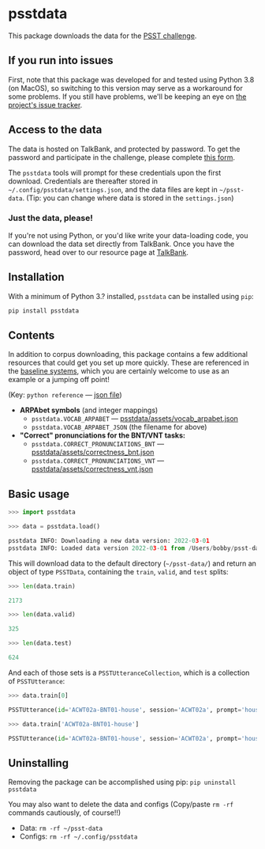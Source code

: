 # psstdata

This package downloads the data for the [PSST challenge](https://psst.study).

## If you run into issues

First, note that this package was developed for and tested using Python 3.8 (on MacOS), so switching to this version may serve as a workaround for some problems. If you still have problems, we'll be keeping an eye on [the project's issue tracker](https://github.com/PSST-Challenge/psstdata/issues).

## Access to the data

The data is hosted on TalkBank, and protected by password. To get the password and participate in the challenge, please complete [this form](https://docs.google.com/forms/d/e/1FAIpQLScwAC3j7NQ2giyFSjrNen6NhmSbnHqdxS915ftZDBRi2SHQtQ/viewform).

The `psstdata` tools will prompt for these credentials upon the first download. Credentials are thereafter stored in `~/.config/psstdata/settings.json`, and the data files are kept in `~/psst-data`. (Tip: you can change where data is stored in the `settings.json`)

### Just the data, please!

If you're not using Python, or you'd like write your data-loading code, you can download the data set directly 
from TalkBank. Once you have the password, head over to our resource page at [TalkBank](https://media.talkbank.org/aphasia/RaPID/). 

## Installation
With a minimum of Python 3.? installed, `psstdata` can be installed using `pip`:
```bash
pip install psstdata
```

## Contents

In addition to corpus downloading, this package contains a few additional resources that could get you set up more quickly. These are referenced in the [baseline systems](https://github.com/PSST-Challenge/psstbaseline), which you are certainly welcome to use as an example or a jumping off point!

(Key: `python reference` — [json file]())

- **ARPAbet symbols** (and integer mappings)
  - `psstdata.VOCAB_ARPABET` — [psstdata/assets/vocab_arpabet.json](psstdata/assets/vocab_arpabet.json)  
  - `psstdata.VOCAB_ARPABET_JSON` (the filename for above)
- **"Correct" pronunciations for the BNT/VNT tasks:**
  - `psstdata.CORRECT_PRONUNCIATIONS_BNT` — [psstdata/assets/correctness_bnt.json](psstdata/assets/correctness_bnt.json) 
  - `psstdata.CORRECT_PRONUNCIATIONS_VNT` — [psstdata/assets/correctness_vnt.json](psstdata/assets/correctness_vnt.json)

## Basic usage

```python
>>> import psstdata

>>> data = psstdata.load()

psstdata INFO: Downloading a new data version: 2022-03-01
psstdata INFO: Loaded data version 2022-03-01 from /Users/bobby/psst-data

```

This will download data to the default directory (`~/psst-data/`) and return an object of type `PSSTData`, containing the `train`, `valid`, and `test` splits:

```python
>>> len(data.train)

2173

>>> len(data.valid)

325

>>> len(data.test)

624
```

And each of those sets is a `PSSTUtteranceCollection`, which is a collection of `PSSTUtterance`:

```python
>>> data.train[0]

PSSTUtterance(id='ACWT02a-BNT01-house', session='ACWT02a', prompt='house', transcript='HH AW S', code='C', aq_index=74.6,  correctness=True, filename='train/audio/bnt/ACWT02a/ACWT02a-BNT01-house.wav', duration_frames=12752)

>>> data.train['ACWT02a-BNT01-house']

PSSTUtterance(id='ACWT02a-BNT01-house', session='ACWT02a', prompt='house', transcript='HH AW S', code='C', aq_index=74.6,  correctness=True, filename='train/audio/bnt/ACWT02a/ACWT02a-BNT01-house.wav', duration_frames=12752)
```

## Uninstalling

Removing the package can be accomplished using pip:
`pip uninstall psstdata`

You may also want to delete the data and configs (Copy/paste `rm -rf` commands cautiously, of course!!)
- Data: `rm -rf ~/psst-data`
- Configs: `rm -rf ~/.config/psstdata`
